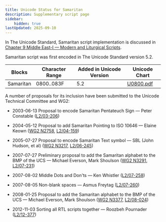 ```yaml
---
title: Unicode Status for Samaritan
description: Supplementary script page
sidebar:
    hidden: true
lastUpdated: 2025-09-10
---
```


In The Unicode Standard, Samaritan script implementation is discussed in [Chapter 9 Middle East-I — Modern and Liturgical Scripts](https://www.unicode.org/versions/latest/core-spec/chapter-9/#G34422).

[comment]: # (end of intro)

[comment]: # (start of blocks)

Samaritan script was first encoded in The Unicode Standard version 5.2. 

| Blocks  |  Character Range  |  Added in Unicode Version  |  Unicode Chart  |
| ------- | ----------------- | -------------------------- | --------------- |
| Samaritan  |  0800..083F  |  5.2  |  [U0800.pdf](http://www.unicode.org/charts/PDF/U0800.pdf)  |

[comment]: # (end of blocks)

[comment]: # (start of chars)



[comment]: # (end of chars)

[comment]: # (start of rest)

A number of proposals for its inclusion have been submitted to the Unicode Technical Committee and WG2:

- 2003-06-13 Proposal to encode Samaritan Pentateuch Sign — Peter Constable ([L2/03-206](http://www.unicode.org/cgi-bin/GetMatchingDocs.pl?L2/03-206))

- 2004-05-12 Proposal to add Samaritan Pointing to ISO 10646 — Elaine Keown ([WG2 N2758](https://www.unicode.org/wg2/docs/n2758.pdf), [L2/04-159](http://www.unicode.org/cgi-bin/GetMatchingDocs.pl?L2/04-159))

- 2005-07-27 Proposal to encode Samaritan Text symbol — SBL (John Hudson, et al) ([WG2 N3217](https://www.unicode.org/wg2/docs/n3217.pdf), [L2/06-245](http://www.unicode.org/cgi-bin/GetMatchingDocs.pl?L2/06-245))

- 2007-07-27 Preliminary proposal to add the Samaritan alphabet to the BMP of the UCS — Michael Everson, Mark Shoulson ([WG2 N3291](https://www.unicode.org/wg2/docs/n3291.pdf), [L2/07-231](http://www.unicode.org/cgi-bin/GetMatchingDocs.pl?L2/07-231))

- 2007-08-02 Middle Dots and Don'ts — Ken Whistler ([L2/07-258](http://www.unicode.org/cgi-bin/GetMatchingDocs.pl?L2/07-258))

- 2007-08-05 Non-blank spaces — Asmus Freytag ([L2/07-260](http://www.unicode.org/cgi-bin/GetMatchingDocs.pl?L2/07-260))

- 2008-01-25 Proposal to add the Samaritan alphabet to the BMP of the UCS — Michael Everson, Mark Shoulson ([WG2 N3377](https://www.unicode.org/wg2/docs/n3377.pdf), [L2/08-024](http://www.unicode.org/cgi-bin/GetMatchingDocs.pl?L2/08-024))

- 2012-11-03 Sorting all RTL scripts together — Roozbeh Pournader ([L2/12-377](http://www.unicode.org/cgi-bin/GetMatchingDocs.pl?L2/12-377))
